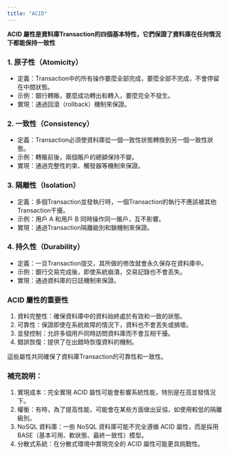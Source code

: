 ```yaml
---
title: "ACID"
---
```


**ACID 屬性是資料庫Transaction的四個基本特性，它們保證了資料庫在任何情況下都能保持一致性**

### 1. 原子性（Atomicity）

* 定義：Transaction中的所有操作要麼全部完成，要麼全部不完成，不會停留在中間狀態。
* 示例：銀行轉賬，要麼成功轉出和轉入，要麼完全不發生。
* 實現：通過回滾（rollback）機制來保證。

### 2. 一致性（Consistency）

* 定義：Transaction必須使資料庫從一個一致性狀態轉換到另一個一致性狀態。
* 示例：轉賬前後，兩個賬戶的總額保持不變。
* 實現：通過完整性約束、觸發器等機制來保證。

### 3. 隔離性（Isolation）

* 定義：多個Transaction並發執行時，一個Transaction的執行不應該被其他Transaction干擾。
* 示例：用戶 A 和用戶 B 同時操作同一賬戶，互不影響。
* 實現：通過Transaction隔離級別和鎖機制來保證。

### 4. 持久性（Durability）

* 定義：一旦Transaction提交，其所做的修改就會永久保存在資料庫中。
* 示例：銀行交易完成後，即使系統崩潰，交易記錄也不會丟失。
* 實現：通過資料庫的日誌機制來保證。

### ACID 屬性的重要性

1. 資料完整性：確保資料庫中的資料始終處於有效和一致的狀態。
2. 可靠性：保證即使在系統故障的情況下，資料也不會丟失或損壞。
3. 並發控制：允許多個用戶同時訪問資料庫而不會互相干擾。
4. 錯誤恢復：提供了在出錯時恢復資料的機制。

這些屬性共同確保了資料庫Transaction的可靠性和一致性。

### 補充說明：

1. 實現成本：完全實現 ACID 屬性可能會影響系統性能，特別是在高並發情況下。
2. 權衡：有時，為了提高性能，可能會在某些方面做出妥協，如使用較低的隔離級別。
3. NoSQL 資料庫：一些 NoSQL 資料庫可能不完全遵循 ACID 屬性，而是採用 BASE（基本可用、軟狀態、最終一致性）模型。
4. 分散式系統：在分散式環境中實現完全的 ACID 屬性可能更具挑戰性。